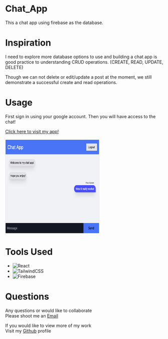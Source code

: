# Chat_App

This a chat app using firebase as the database.

# Inspiration

I need to explore more database options to use and building a chat app is good practice to understanding CRUD operations. (CREATE, READ, UPDATE, DELETE)

Though we can not delete or edit/update a post at the moment, we still demonstrate a successful create and read operations.

# Usage

<div>
    <p>
        First sign in using your google account. Then you will have access to the chat!
    </p>
</div>
<div>
    <a href="https://chat-app-a9849.firebaseapp.com/">
        Click here to visit my app!
    </a>
</div>
<br>
<div>
    <img src="./public/images/chat-app.png" alt="" width="300" height="300"/>
</div>

# Tools Used

- ![React](https://img.shields.io/badge/react-%2320232a.svg?style=for-the-badge&logo=react&logoColor=%2361DAFB)
- ![TailwindCSS](https://img.shields.io/badge/tailwindcss-%2338B2AC.svg?style=for-the-badge&logo=tailwind-css&logoColor=white)
- ![Firebase](https://img.shields.io/badge/firebase-%23039BE5.svg?style=for-the-badge&logo=firebase)

# Questions

<div>
    <p>Any questions or would like to collaborate<br>Please shoot me an <a href="mailto:fred.kamm95@gmail.com"> Email </a></p>
    <p>If you would like to view more of my work <br>Visit my <a href="https://github.com/fredkamm ">Github</a> profile</p>
</div>
